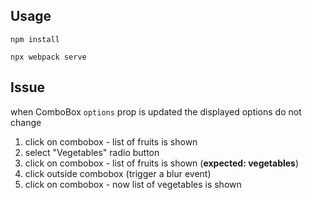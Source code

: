 ## Usage

`npm install`

`npx webpack serve`

## Issue

when ComboBox `options` prop is updated the displayed options do not change

1. click on combobox - list of fruits is shown
2. select "Vegetables" radio button
3. click on combobox - list of fruits is shown (**expected: vegetables**)
4. click outside combobox (trigger a blur event)
5. click on combobox - now list of vegetables is shown

